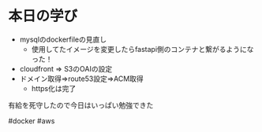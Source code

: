 # 本日の学び
- mysqlのdockerfileの見直し
	- 使用してたイメージを変更したらfastapi側のコンテナと繋がるようになった！
- cloudfront => S3のOAIの設定
- ドメイン取得=>route53設定=>ACM取得
	- https化は完了

有給を死守したので今日はいっぱい勉強できた

#docker #aws
